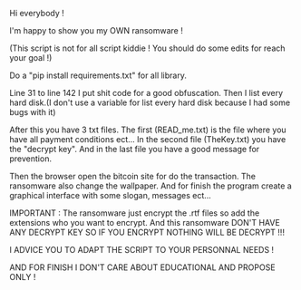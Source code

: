 Hi everybody !

I'm happy to show you my OWN ransomware !

(This script is not for all script kiddie ! You should do some edits for reach your goal !)

Do a "pip install requirements.txt" for all library.

Line 31 to line 142 I put shit code for a good obfuscation. Then I list every hard disk.(I don't use a variable for list every hard disk because I had some bugs with it)

After this you have 3 txt files. The first (READ_me.txt) is the file where you have all payment conditions ect... In the second file (TheKey.txt) you have the "decrypt key".
And in the last file you have a good message for prevention.

Then the browser open the bitcoin site for do the transaction.
The ransomware also change the wallpaper. 
And for finish the program create a graphical interface with some slogan, messages ect...


IMPORTANT : The ransomware just encrypt the .rtf files so add the extensions who you want to encrypt. And this ransomware DON'T HAVE ANY DECRYPT KEY SO IF YOU ENCRYPT NOTHING WILL BE DECRYPT !!! 

I ADVICE YOU TO ADAPT THE SCRIPT TO YOUR PERSONNAL NEEDS !

AND FOR FINISH I DON'T CARE ABOUT EDUCATIONAL AND PROPOSE ONLY !
